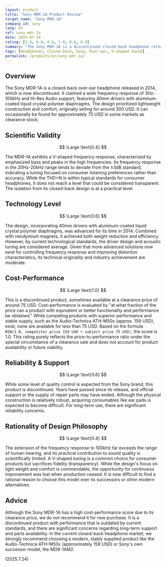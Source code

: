 ```yaml
---
layout: product
title: "Sony MDR-1A Product Review"
target_name: "Sony MDR-1A"
company_id: sony
lang: en
ref: sony-mdr-1a
date: 2025-07-24
rating: [3.0, 0.4, 0.6, 1.0, 0.6, 0.4]
summary: "The Sony MDR-1A is a discontinued closed-back headphone released in 2014. It has a V-shaped frequency response. While its cost-performance score is high when found at clearance prices, it is not recommended for new purchase due to outdated performance and support concerns."
tags: [Headphones, Closed-back, Sony, Over-ear, V-shaped Sound]
permalink: /products/en/sony-mdr-1a/
---
```


## Overview

The Sony MDR-1A is a closed-back over-ear headphone released in 2014, which is now discontinued. It claimed a wide frequency response of 3Hz-100kHz and Hi-Res Audio support, featuring 40mm drivers with aluminum-coated liquid crystal polymer diaphragms. The design prioritized lightweight construction and comfort, originally selling for around 300 USD. It can occasionally be found for approximately 75 USD in some markets as clearance stock.

## Scientific Validity

$$ \Large \text{0.4} $$

The MDR-1A exhibits a V-shaped frequency response, characterized by emphasized bass and peaks in the high frequencies. Its frequency response in the 20Hz-20kHz range tends to deviate from the ±3dB standard, indicating a tuning focused on consumer listening preferences rather than accuracy. While the THD+N is within typical standards for consumer headphones, it does not reach a level that could be considered transparent. The isolation from its closed-back design is at a practical level.

## Technology Level

$$ \Large \text{0.6} $$

The design, incorporating 40mm drivers with aluminum-coated liquid crystal polymer diaphragms, was advanced for its time in 2014. Combined with neodymium magnets, it achieved both weight reduction and efficiency. However, by current technological standards, the driver design and acoustic tuning are considered average. Given that more advanced solutions now exist for controlling frequency response and improving distortion characteristics, its technical originality and industry achievement are moderate.

## Cost-Performance

$$ \Large \text{1.0} $$

This is a discontinued product, sometimes available at a clearance price of around 75 USD. Cost-performance is evaluated by "at what fraction of the price can a product with equivalent or better functionality and performance be obtained." While competing products with superior performance and stable supply, such as the Audio-Technica ATH-M50x (approx. 159 USD), exist, none are available for less than 75 USD. Based on the formula `MIN(1.0, competitor price 159 USD ÷ subject price 75 USD)`, the score is 1.0. This rating purely reflects the price-to-performance ratio under the special circumstance of a clearance sale and does not account for product availability or future viability.

## Reliability & Support

$$ \Large \text{0.6} $$

While some level of quality control is expected from the Sony brand, this product is discontinued. Years have passed since its release, and official support or the supply of repair parts may have ended. Although the physical construction is relatively robust, acquiring consumables like ear pads is expected to become difficult. For long-term use, there are significant reliability concerns.

## Rationality of Design Philosophy

$$ \Large \text{0.4} $$

The extension of the frequency response to 100kHz far exceeds the range of human hearing, and its practical contribution to sound quality is scientifically limited. A V-shaped tuning is a common choice for consumer products but sacrifices fidelity (transparency). While the design's focus on light weight and comfort is commendable, the opportunity for continuous improvement was lost when production ceased. It is now difficult to find a rational reason to choose this model over its successors or other modern alternatives.

## Advice

Although the Sony MDR-1A has a high cost-performance score due to its clearance price, we do not recommend it for new purchase. It is a discontinued product with performance that is outdated by current standards, and there are significant concerns regarding long-term support and parts availability. In the current closed-back headphone market, we strongly recommend choosing a modern, stably supplied product like the Audio-Technica ATH-M50x (approximately 159 USD) or Sony's own successor model, the MDR-1AM2.

(2025.7.24)

